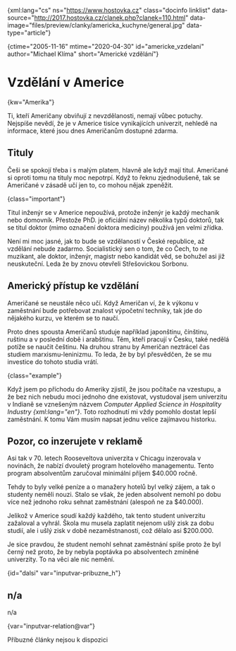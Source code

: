 
{xml:lang="cs" ns="https://www.hostovka.cz" class="docinfo linklist" data-source="http://2017.hostovka.cz/clanek.php?clanek=110.html" data-image="files/preview/clanky/americka_kuchyne/general.jpg" data-type="article"}

{ctime="2005-11-16" mtime="2020-04-30" id="americke_vzdelani" author="Michael Klíma" short="Americké vzdělání"}

# Vzdělání v Americe

{kw="Amerika"}

Ti, kteří Američany obviňují z nevzdělanosti, nemají vůbec potuchy. Nejspíše nevědí, že je v Americe tisíce vynikajících univerzit, nehledě na informace, které jsou dnes Američanům dostupné zdarma.

## Tituly

Češi se spokojí třeba i s malým platem, hlavně ale když mají titul. Američané si oproti tomu na tituly moc nepotrpí. Když to řeknu zjednodušeně, tak se Američané v zásadě učí jen to, co mohou nějak zpeněžit.

{class="important"}

Titul inženýr se v Americe nepoužívá, protože inženýr je každý mechanik nebo domovník. Přestože PhD. je oficiální název několika typů doktorů, tak se titul doktor (mimo označení doktora medicíny) používá jen velmi zřídka.

Není mi moc jasné, jak to bude se vzdělaností v České republice, až vzdělání nebude zadarmo. Socialistický sen o tom, že co Čech, to ne muzikant, ale doktor, inženýr, magistr nebo kandidát věd, se bohužel asi již neuskuteční. Leda že by znovu otevřeli Střešovickou Sorbonu.

## Americký přístup ke vzdělání

Američané se neustále něco učí. Když Američan ví, že k výkonu v zaměstnání bude potřebovat znalost výpočetní techniky, tak jde do nějakého kurzu, ve kterém se to naučí.

Proto dnes spousta Američanů studuje například japonštinu, čínštinu, ruštinu a v poslední době i arabštinu. Těm, kteří pracují v Česku, také nedělá potíže se naučit češtinu. Na druhou stranu by Američan neztrácel čas studiem marxismu-leninizmu. To leda, že by byl přesvědčen, že se mu investice do tohoto studia vrátí.

{class="example"}

Když jsem po příchodu do Ameriky zjistil, že jsou počítače na vzestupu, a že bez nich nebudu moci jednoho dne existovat, vystudoval jsem univerzitu v Indianě se vznešeným názvem _Computer Applied Science in Hospitality Industry {xml:lang="en"}_. Toto rozhodnutí mi vždy pomohlo dostat lepší zaměstnání. K tomu Vám musím napsat jednu velice zajímavou historku.

## Pozor, co inzerujete v reklamě

Asi tak v 70. letech Rooseveltova univerzita v Chicagu inzerovala v novinách, že nabízí dvouletý program hotelového managementu. Tento program absolventům zaručoval minimální příjem $40.000 ročně.

Tehdy to byly velké peníze a o manažery hotelů byl velký zájem, a tak o studenty neměli nouzi. Stalo se však, že jeden absolvent nemohl po dobu více než jednoho roku sehnat zaměstnání (alespoň ne za $40.000).

Jelikož v Americe soudí každý každého, tak tento student univerzitu zažaloval a vyhrál. Škola mu musela zaplatit nejenom ušlý zisk za dobu studií, ale i ušlý zisk v době nezaměstnanosti, což dělalo asi $200.000.

Je sice pravdou, že student nemohl sehnat zaměstnání spíše proto že byl černý než proto, že by nebyla poptávka po absolventech zmíněné univerzity. To na věci ale nic nemění.

{id="dalsi" var="inputvar-pribuzne_h"}

## n/a

n/a

{var="inputvar-relation@var"}

Příbuzné články nejsou k dispozici
